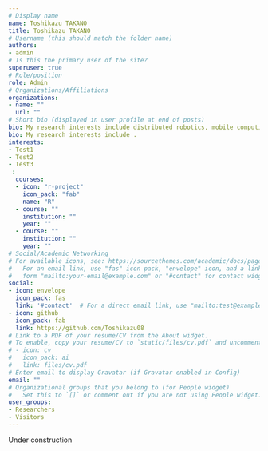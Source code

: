 ```yaml
---
# Display name
name: Toshikazu TAKANO 
title: Toshikazu TAKANO 
# Username (this should match the folder name)
authors:
- admin
# Is this the primary user of the site?
superuser: true
# Role/position
role: Admin
# Organizations/Affiliations
organizations:
- name: "" 
  url: ""
# Short bio (displayed in user profile at end of posts)
bio: My research interests include distributed robotics, mobile computing and programmable matter.
bio: My research interests include .
interests:
- Test1
- Test2
- Test3
 : 
  courses: 
  - icon: "r-project"
    icon_pack: "fab"
    name: "R"
  - course: ""
    institution: ""
    year: ""
  - course: ""
    institution: ""
    year: ""
# Social/Academic Networking
# For available icons, see: https://sourcethemes.com/academic/docs/page-builder/#icons
#   For an email link, use "fas" icon pack, "envelope" icon, and a link in the
#   form "mailto:your-email@example.com" or "#contact" for contact widget.
social:
- icon: envelope
  icon_pack: fas
  link: '#contact'  # For a direct email link, use "mailto:test@example.org".
- icon: github
  icon_pack: fab
  link: https://github.com/Toshikazu08
# Link to a PDF of your resume/CV from the About widget.
# To enable, copy your resume/CV to `static/files/cv.pdf` and uncomment the lines below.
# - icon: cv
#   icon_pack: ai
#   link: files/cv.pdf
# Enter email to display Gravatar (if Gravatar enabled in Config)
email: ""
# Organizational groups that you belong to (for People widget)
#   Set this to `[]` or comment out if you are not using People widget.
user_groups:
- Researchers
- Visitors
---
```

Under construction
